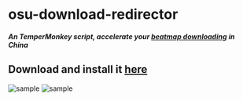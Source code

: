 # osu-download-redirector

##### An TemperMonkey script, accelerate your [beatmap downloading](https://osu.ppy.sh/beatmapsets) in China

## Download and install it [here](https://greasyfork.org/zh-CN/scripts/387505-osu-download-redirector)

![sample](https://puu.sh/DT5Dd/75c6ba355a.png)
![sample](https://puu.sh/DT5Dc/8537f389df.png)